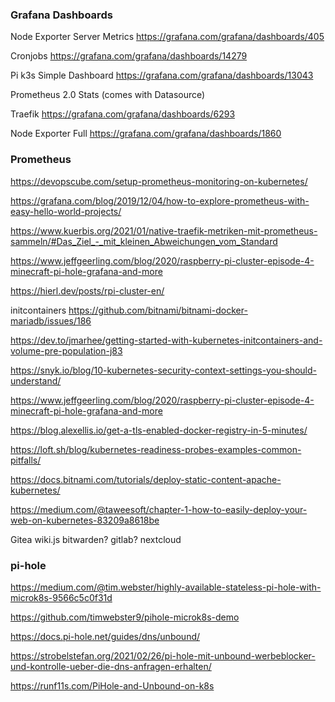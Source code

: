 ### Grafana Dashboards

Node Exporter Server Metrics
https://grafana.com/grafana/dashboards/405

Cronjobs
https://grafana.com/grafana/dashboards/14279

Pi k3s Simple Dashboard
https://grafana.com/grafana/dashboards/13043

Prometheus 2.0 Stats (comes with Datasource)

Traefik
https://grafana.com/grafana/dashboards/6293


Node Exporter Full
https://grafana.com/grafana/dashboards/1860

### Prometheus
https://devopscube.com/setup-prometheus-monitoring-on-kubernetes/

https://grafana.com/blog/2019/12/04/how-to-explore-prometheus-with-easy-hello-world-projects/

https://www.kuerbis.org/2021/01/native-traefik-metriken-mit-prometheus-sammeln/#Das_Ziel_-_mit_kleinen_Abweichungen_vom_Standard


https://www.jeffgeerling.com/blog/2020/raspberry-pi-cluster-episode-4-minecraft-pi-hole-grafana-and-more


https://hierl.dev/posts/rpi-cluster-en/

initcontainers
https://github.com/bitnami/bitnami-docker-mariadb/issues/186

https://dev.to/jmarhee/getting-started-with-kubernetes-initcontainers-and-volume-pre-population-j83

https://snyk.io/blog/10-kubernetes-security-context-settings-you-should-understand/



https://www.jeffgeerling.com/blog/2020/raspberry-pi-cluster-episode-4-minecraft-pi-hole-grafana-and-more

https://blog.alexellis.io/get-a-tls-enabled-docker-registry-in-5-minutes/

https://loft.sh/blog/kubernetes-readiness-probes-examples-common-pitfalls/

https://docs.bitnami.com/tutorials/deploy-static-content-apache-kubernetes/

https://medium.com/@taweesoft/chapter-1-how-to-easily-deploy-your-web-on-kubernetes-83209a8618be


Gitea
wiki.js
bitwarden?
gitlab?
nextcloud


### pi-hole
https://medium.com/@tim.webster/highly-available-stateless-pi-hole-with-microk8s-9566c5c0f31d

https://github.com/timwebster9/pihole-microk8s-demo

https://docs.pi-hole.net/guides/dns/unbound/

https://strobelstefan.org/2021/02/26/pi-hole-mit-unbound-werbeblocker-und-kontrolle-ueber-die-dns-anfragen-erhalten/

https://runf11s.com/PiHole-and-Unbound-on-k8s
